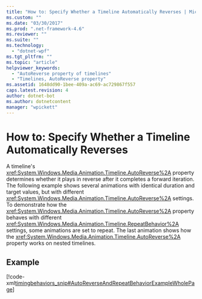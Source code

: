 ```yaml
---
title: "How to: Specify Whether a Timeline Automatically Reverses | Microsoft Docs"
ms.custom: ""
ms.date: "03/30/2017"
ms.prod: ".net-framework-4.6"
ms.reviewer: ""
ms.suite: ""
ms.technology: 
  - "dotnet-wpf"
ms.tgt_pltfrm: ""
ms.topic: "article"
helpviewer_keywords: 
  - "AutoReverse property of timelines"
  - "Timelines, AutoReverse property"
ms.assetid: 1648dd90-1bee-409a-ac69-ac729867f557
caps.latest.revision: 4
author: dotnet-bot
ms.author: dotnetcontent
manager: "wpickett"
---
```

# How to: Specify Whether a Timeline Automatically Reverses
A timeline's <xref:System.Windows.Media.Animation.Timeline.AutoReverse%2A> property determines whether it plays in reverse after it completes a forward iteration. The following example shows several animations with identical duration and target values, but with different <xref:System.Windows.Media.Animation.Timeline.AutoReverse%2A> settings. To demonstrate how the <xref:System.Windows.Media.Animation.Timeline.AutoReverse%2A> property behaves with different <xref:System.Windows.Media.Animation.Timeline.RepeatBehavior%2A> settings, some animations are set to repeat. The last animation shows how the <xref:System.Windows.Media.Animation.Timeline.AutoReverse%2A> property works on nested timelines.  
  
## Example  
 [!code-xml[timingbehaviors_snip#AutoReverseAndRepeatBehaviorExampleWholePage](../../../../samples/snippets/csharp/VS_Snippets_Wpf/timingbehaviors_snip/CSharp/AutoReverseExample.xaml#autoreverseandrepeatbehaviorexamplewholepage)]